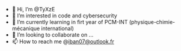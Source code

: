 - 👋 Hi, I’m @TyXzE
- 👀 I’m interested in code and cybersecurity
- 🌱 I’m currently learning in firt year of PCM-INT (physique-chimie-mécanique international)
- 💞️ I’m looking to collaborate on ...
- 📫 How to reach me @iban07@outlook.fr

<!---
TyXzE/TyXzE is a ✨ special ✨ repository because its `README.md` (this file) appears on your GitHub profile.
You can click the Preview link to take a look at your changes.
--->
